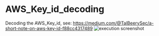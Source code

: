 # AWS_Key_id_decoding
Decoding the AWS_Key_id,
see: https://medium.com/@TalBeerySec/a-short-note-on-aws-key-id-f88cc4317489
![execution screenshot](https://miro.medium.com/v2/resize:fit:1400/format:webp/1*eBm9sKwuo_m5s2WmpEK0wg.png)
